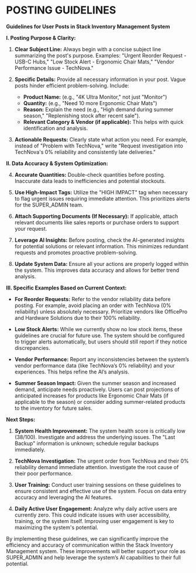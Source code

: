 # POSTING GUIDELINES

**Guidelines for User Posts in Stack Inventory Management System**

**I. Posting Purpose & Clarity:**

1. **Clear Subject Line:**  Always begin with a concise subject line summarizing the post's purpose.  Examples: "Urgent Reorder Request - USB-C Hubs," "Low Stock Alert - Ergonomic Chair Mats," "Vendor Performance Issue - TechNova."

2. **Specific Details:** Provide all necessary information in your post.  Vague posts hinder efficient problem-solving.  Include:
    * **Product Name:**  (e.g., "4K Ultra Monitor," not just "Monitor")
    * **Quantity:**  (e.g., "Need 10 more Ergonomic Chair Mats")
    * **Reason:** Explain the need (e.g., "High demand during summer season," "Replenishing stock after recent sale").
    * **Relevant Category & Vendor (if applicable):** This helps with quick identification and analysis.

3. **Actionable Requests:** Clearly state what action you need.  For example, instead of "Problem with TechNova," write "Request investigation into TechNova's 0% reliability and consistently late deliveries."


**II. Data Accuracy & System Optimization:**

4. **Accurate Quantities:** Double-check quantities before posting. Inaccurate data leads to inefficiencies and potential stockouts.

5. **Use High-Impact Tags:** Utilize the "HIGH IMPACT" tag when necessary to flag urgent issues requiring immediate attention. This prioritizes alerts for the SUPER_ADMIN team.

6. **Attach Supporting Documents (If Necessary):** If applicable, attach relevant documents like sales reports or purchase orders to support your request.

7. **Leverage AI Insights:** Before posting, check the AI-generated insights for potential solutions or relevant information. This minimizes redundant requests and promotes proactive problem-solving.

8. **Update System Data:** Ensure all your actions are properly logged within the system.  This improves data accuracy and allows for better trend analysis.


**III. Specific Examples Based on Current Context:**

* **For Reorder Requests:** Refer to the vendor reliability data before posting.  For example, avoid placing an order with TechNova (0% reliability) unless absolutely necessary. Prioritize vendors like OfficePro and Hardware Solutions due to their 100% reliability.

* **Low Stock Alerts:**  While we currently show no low stock items, these guidelines are crucial for future use.  The system should be configured to trigger alerts automatically, but users should still report if they notice discrepancies.

* **Vendor Performance:** Report any inconsistencies between the system’s vendor performance data (like TechNova’s 0% reliability) and your experiences. This helps refine the AI’s analysis.

* **Summer Season Impact:**  Given the summer season and increased demand, anticipate needs proactively.  Users can post projections of anticipated increases for products like  Ergonomic Chair Mats (if applicable to the season) or consider adding summer-related products to the inventory for future sales.


**Next Steps:**

1. **System Health Improvement:** The system health score is critically low (38/100). Investigate and address the underlying issues. The "Last Backup" information is unknown; schedule regular backups immediately.

2. **TechNova Investigation:** The urgent order from TechNova and their 0% reliability demand immediate attention. Investigate the root cause of their poor performance.

3. **User Training:** Conduct user training sessions on these guidelines to ensure consistent and effective use of the system.  Focus on data entry accuracy and leveraging the AI features.

4. **Daily Active User Engagement:** Analyze why daily active users are currently zero. This could indicate issues with user accessibility, training, or the system itself.  Improving user engagement is key to maximizing the system's potential.


By implementing these guidelines, we can significantly improve the efficiency and accuracy of communication within the Stack Inventory Management system.  These improvements will better support your role as SUPER_ADMIN and help leverage the system’s AI capabilities to their full potential.